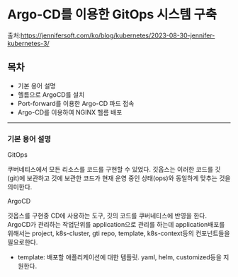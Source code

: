 # Argo-CD를 이용한 GitOps 시스템 구축
출처:https://jennifersoft.com/ko/blog/kubernetes/2023-08-30-jennifer-kubernetes-3/

## 목차

- 기본 용어 설명
- 헬름으로 ArgoCD를 설치
- Port-forward를 이용한 Argo-CD 파드 접속
- Argo-CD를 이용하여 NGINX 헬름 배포

---

### 기본 용어 설명

GitOps

쿠버네티스에서 모든 리소스를 코드를 구현할 수 있었다. 깃옵스는 이러한 코드를 깃(git)에 보관하고 깃에 보관한 코드가 현재 운영 중인 상태(ops)와 동일하게 맞추는 것을 의미한다.

ArgoCD

깃옵스를 구현중 CD에 사용하는 도구, 깃의 코드를 쿠버네티스에 반영을 한다. ArgoCD가 관리하는 작업단위를 application으로 관리를 하는데 application배포를 위해서는 project, k8s-cluster, gti repo, template, k8s-context등의 컨포넌트들을 필요로한다.

- template: 배포할 애플리케이션에 대한 템플릿. yaml, helm, customized등을 지원한다.
